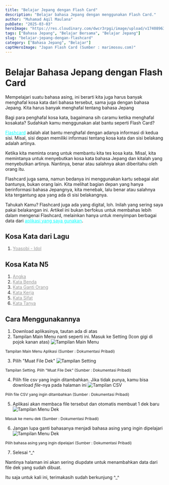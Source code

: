 ```yaml
---
title: "Belajar Jepang dengan Flash Card"
description: "Belajar bahasa Jepang dengan menggunakan Flash Card."
author: "Muhamad Aqil Maulana"
pubDate: "2025-03-03"
heroImage: "https://res.cloudinary.com/dwcr3rpgi/image/upload/v1740896327/blogs/Flashcard_Hero_rvk3ux.jpg"
tags: ["Bahasa Jepang", "Belajar Bersama", "Belajar Jepang"]
slug: "belajar-jepang-dengan-flashcard"
category: ["Bahasa Jepang", "Belajar"]
captHeroImage: "Japan Flash Card (Sumber : marimosou.com)"
---
```


# Belajar Bahasa Jepang dengan Flash Card

Mempelajari suatu bahasa asing, ini berarti kita juga harus banyak menghafal kosa kata dari bahasa tersebut, sama juga dengan bahasa Jepang. Kita harus banyak menghafal tentang bahasa Jepang

Bagi para penghafal kosa kata, bagaimana sih caramu ketika menghafal kosakata? Sudahkah kamu menggunakan alat bantu seperti Flash Card?

<a style="color:cyan" href="https://www.twinkl.co.id/teaching-wiki/flashcards" target="_blank">Flashcard</a> adalah alat bantu menghafal dengan adanya informasi di kedua sisi. Misal, sisi depan memiliki informasi tentang kosa kata dan sisi belakang adalah artinya.

Ketika kita meminta orang untuk membantu kita tes kosa kata. Misal, kita memintanya untuk menyebutkan kosa kata bahasa Jepang dan kitalah yang menyebutkan artinya. Nantinya, benar atau salahnya akan diberitahu oleh orang itu.

Flashcard juga sama, namun bedanya ini menggunakan kartu sebagai alat bantunya, bukan orang lain. Kita melihat bagian depan yang hanya berinformasi bahasa Jepangnya, kita menebak, lalu benar atau salahnya kita tergantung apa yang ada di sisi belakangnya.

Tahukah Kamu? Flashcard juga ada yang digital, loh. Inilah yang sering saya pakai belakangan ini. Artikel ini bukan berfokus untuk membahas lebih dalam mengenai Flashcard, melainkan hanya untuk menyimpan berbagai data dari <a style="color:cyan" href="https://play.google.com/store/apps/details?id=com.alpaca.flashcardsmaker&hl=id" target="_blank">aplikasi yang saya gunakan</a>.

## Kosa Kata dari Lagu

1. <a style="color:#999" href="https://drive.google.com/file/d/1s-QQDTOu3OKjOJGExnDtYpGX-tNjr4P2/view?usp=drive_link" target="_blank">Yoasobi - Idol</a>

## Kosa Kata N5

1. <a style="color:#999" href="https://drive.google.com/file/d/1LKUAjNmljy32AFtbIBHqUg0JkwTDNROs/view?usp=drive_link" target="_blank">Angka</a>
2. <a style="color:#999" href="https://drive.google.com/file/d/1VYh7_RVYz7dLFDuMnZvZIfj5N0FX1t72/view?usp=drive_link" target="_blank">Kata Benda</a>
3. <a style="color:#999" href="https://drive.google.com/file/d/1g7EM1IiCoIVnmKRt0kmLR6hW0ImqM90s/view?usp=drive_link" target="_blank">Kata Ganti Orang</a>
4. <a style="color:#999" href="https://drive.google.com/file/d/1OkCa0yHpSln19u9gGpdTQE_RCELIegxy/view?usp=drive_link" target="_blank">Kata Kerja</a>
5. <a style="color:#999" href="https://drive.google.com/file/d/1Hmk9BpyV-4P71IxfzvFNQvSASiNA7t_h/view?usp=drive_link" target="_blank">Kata Sifat</a>
6. <a style="color:#999" href="https://drive.google.com/file/d/1IkEvu_-BTb8qLZk3MrR-ATDBT8dlVxAq/view?usp=drive_link" target="_blank">Kata Tanya</a>

## Cara Menggunakannya

1. Download aplikasinya, tautan ada di atas
2. Tampilan Main Menu nanti seperti ini. Masuk ke Setting (Icon gigi di pojok kanan atas)
![Tampilan Main Menu](https://res.cloudinary.com/dwcr3rpgi/image/upload/v1741034169/blogs/Flashcards%20App%20%7C%20Main%20Menu.jpg)
<figcaption style="font-size:12px">
    Tampilan Main Menu Aplikasi (Sumber : Dokumentasi Pribadi)
  </figcaption>

3. Pilih "Muat File Dek"
![Tampilan Setting](https://res.cloudinary.com/dwcr3rpgi/image/upload/v1741034169/blogs/Flashcards%20App%20%7C%20Setting.jpg)
<figcaption style="font-size:12px">
    Tampilan Setting. Pilih "Muat File Dek" (Sumber : Dokumentasi Pribadi)
  </figcaption>

4. Pilih file csv yang ingin ditambahkan. Jika tidak punya, kamu bisa download _file_-nya pada halaman ini
![Tampilan CSV](https://res.cloudinary.com/dwcr3rpgi/image/upload/v1741034169/blogs/Flashcards%20App%20%7C%20CSV%20Files.jpg)
<figcaption style="font-size:12px">
    Pilih file CSV yang ingin ditambahkan (Sumber : Dokumentasi Pribadi)
  </figcaption>

5. Aplikasi akan membaca file tersebut dan otomatis membuat 1 dek baru
![Tampilan Menu Dek](https://res.cloudinary.com/dwcr3rpgi/image/upload/v1741034169/blogs/Flashcards%20App%20%7C%20CTA.jpg)
<figcaption style="font-size:12px">
    Masuk ke menu dek (Sumber : Dokumentasi Pribadi)
  </figcaption>

6. Jangan lupa ganti bahasanya menjadi bahasa asing yang ingin dipelajari
![Tampilan Menu Dek](https://res.cloudinary.com/dwcr3rpgi/image/upload/v1741034170/blogs/Flashcards%20App%20%7C%20Rename.jpg)
<figcaption style="font-size:12px">
    Pilih bahasa asing yang ingin dipelajari (Sumber : Dokumentasi Pribadi)
  </figcaption>

7. Selesai ^\_^

Nantinya halaman ini akan sering diupdate untuk menambahkan data dari file dek yang sudah dibuat.

Itu saja untuk kali ini, terimakasih sudah berkunjung ^_^